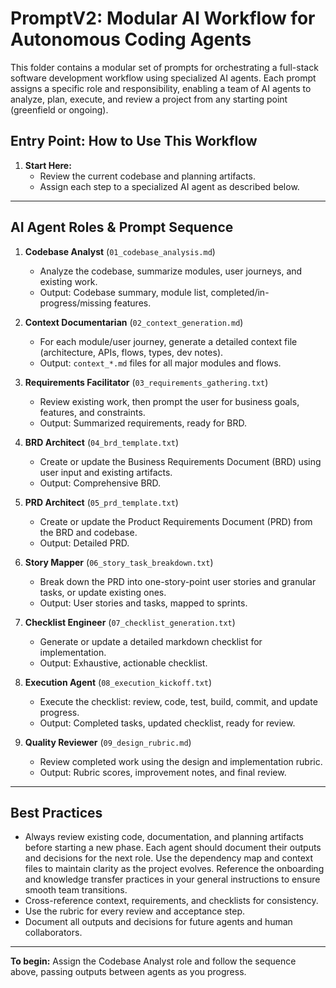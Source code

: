 # PromptV2: Modular AI Workflow for Autonomous Coding Agents

This folder contains a modular set of prompts for orchestrating a full-stack software development workflow using specialized AI agents. Each prompt assigns a specific role and responsibility, enabling a team of AI agents to analyze, plan, execute, and review a project from any starting point (greenfield or ongoing).

## Entry Point: How to Use This Workflow

1. **Start Here:**
   - Review the current codebase and planning artifacts.
   - Assign each step to a specialized AI agent as described below.

---

## AI Agent Roles & Prompt Sequence

1. **Codebase Analyst** (`01_codebase_analysis.md`)
   - Analyze the codebase, summarize modules, user journeys, and existing work.
   - Output: Codebase summary, module list, completed/in-progress/missing features.

2. **Context Documentarian** (`02_context_generation.md`)
   - For each module/user journey, generate a detailed context file (architecture, APIs, flows, types, dev notes).
   - Output: `context_*.md` files for all major modules and flows.

3. **Requirements Facilitator** (`03_requirements_gathering.txt`)
   - Review existing work, then prompt the user for business goals, features, and constraints.
   - Output: Summarized requirements, ready for BRD.

4. **BRD Architect** (`04_brd_template.txt`)
   - Create or update the Business Requirements Document (BRD) using user input and existing artifacts.
   - Output: Comprehensive BRD.

5. **PRD Architect** (`05_prd_template.txt`)
   - Create or update the Product Requirements Document (PRD) from the BRD and codebase.
   - Output: Detailed PRD.

6. **Story Mapper** (`06_story_task_breakdown.txt`)
   - Break down the PRD into one-story-point user stories and granular tasks, or update existing ones.
   - Output: User stories and tasks, mapped to sprints.

7. **Checklist Engineer** (`07_checklist_generation.txt`)
   - Generate or update a detailed markdown checklist for implementation.
   - Output: Exhaustive, actionable checklist.

8. **Execution Agent** (`08_execution_kickoff.txt`)
   - Execute the checklist: review, code, test, build, commit, and update progress.
   - Output: Completed tasks, updated checklist, ready for review.

9. **Quality Reviewer** (`09_design_rubric.md`)
   - Review completed work using the design and implementation rubric.
   - Output: Rubric scores, improvement notes, and final review.

---

## Best Practices
- Always review existing code, documentation, and planning artifacts before starting a new phase.
Each agent should document their outputs and decisions for the next role.
Use the dependency map and context files to maintain clarity as the project evolves.
Reference the onboarding and knowledge transfer practices in your general instructions to ensure smooth team transitions.
- Cross-reference context, requirements, and checklists for consistency.
- Use the rubric for every review and acceptance step.
- Document all outputs and decisions for future agents and human collaborators.

---

**To begin:** Assign the Codebase Analyst role and follow the sequence above, passing outputs between agents as you progress.
